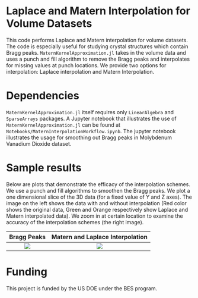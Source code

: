 # Laplace and Matern Interpolation for Volume Datasets
This code performs Laplace and Matern interpolation for volume datasets. The code is especially useful for studying crystal structures which contain Bragg peaks.  ```MaternKernelApproximation.jl``` takes in the volume data and uses a punch and fill algorithm to remove the Bragg peaks and interpolates for missing values at punch locations. We provide two options for interpolation: Laplace interpolation and Matern Interpolation. 

# Dependencies
```MaternKernelApproximation.jl``` itself requires only ```LinearAlgebra``` and ```SparseArrays``` packages. A Jupyter notebook that illustrates the use of ```MaternKernelApproximation.jl``` can be found at ```Notebooks/MaternInterpolationWorkflow.ipynb```. The jupyter notebook illustrates the usage for smoothing out Bragg peaks in Molybdenum Vanadium Dioxide dataset. 

# Sample results
Below are plots that demonstrate the efficacy of the interpolation schemes. We use a punch and fill algorithms to smoothen the Bragg peaks.
We plot a one dimensional slice of the 3D data (for a fixed value of Y and Z axes). The image on the left shows the data with and without interpolation (Red color shows the original data, Green and Orange respectively show Laplace and Matern interpolated data). We zoom in at certain location to examine the accuracy of the interpolation schemes (the right image).


Bragg Peaks                | Matern and Laplace Interpolation 
:-------------------------:|:--------------------------------:
![](Slides/BragPeaks.png)  |  ![](Slides/Punch_Fill.png)

# Funding
This project is funded by the US DOE under the BES program.